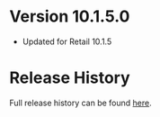 # Version 10.1.5.0

* Updated for Retail 10.1.5

# Release History

Full release history can be found [here](https://github.com/kstange/MasqueBlizzBars/wiki/Release-Notes).
